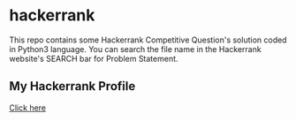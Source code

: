 # hackerrank
This repo contains some Hackerrank Competitive Question's solution coded in Python3 language. You can search the file name in the Hackerrank website's SEARCH bar for Problem Statement.

## My Hackerrank Profile
[Click here](https://www.hackerrank.com/robinkataria)
